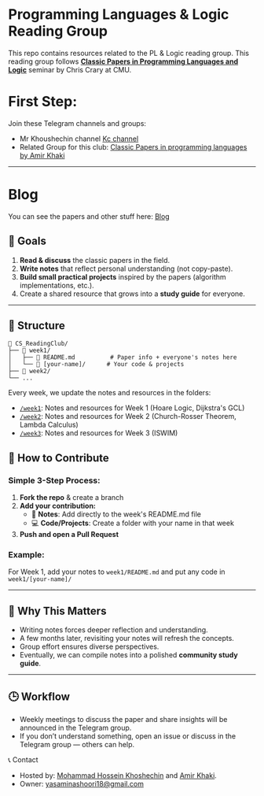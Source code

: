 # Programming Languages & Logic Reading Group
This repo contains resources related to the PL & Logic reading group. This reading group follows
[**Classic Papers in Programming Languages and Logic**](https://www.cs.cmu.edu/~crary/819-f09/ ) seminar by
Chris Crary at CMU.


# First Step: 
Join these Telegram channels and groups: 
- Mr Khoushechin channel [Kc channel](https://t.me/apessimisticresearcher)
- Related Group for this club: [Classic Papers in programming languages by Amir Khaki](https://t.me/+mq883slDES9mZWNk)
---

# Blog 
You can see the papers and other stuff here: [Blog](https://csreadingclub.netlify.app/)

## 🎯 Goals
1. **Read & discuss** the classic papers in the field.
2. **Write notes** that reflect personal understanding (not copy-paste).  
3. **Build small practical projects** inspired by the papers (algorithm implementations, etc.).  
4. Create a shared resource that grows into a **study guide** for everyone.  

---

## 📂 Structure

```
📁 CS_ReadingClub/
├── 📁 week1/
│   ├── 📄 README.md          # Paper info + everyone's notes here
│   └── 📁 [your-name]/      # Your code & projects
├── 📁 week2/
└── ...
```

Every week, we update the notes and resources in the folders:

- [`/week1`](week1/): Notes and resources for Week 1 (Hoare Logic, Dijkstra's GCL)
- [`/week2`](week2/): Notes and resources for Week 2 (Church-Rosser Theorem, Lambda Calculus)
- [`/week3`](week3/): Notes and resources for Week 3 (ISWIM)

## 🤝 How to Contribute

### Simple 3-Step Process:
1. **Fork the repo** & create a branch
2. **Add your contribution:**
   - 📝 **Notes**: Add directly to the week's README.md file 
   - 💻 **Code/Projects**: Create a folder with your name in that week
3. **Push and open a Pull Request**

### Example:
For Week 1, add your notes to `week1/README.md` and put any code in `week1/[your-name]/`

---

## 🌟 Why This Matters
- Writing notes forces deeper reflection and understanding.  
- A few months later, revisiting your notes will refresh the concepts.  
- Group effort ensures diverse perspectives.  
- Eventually, we can compile notes into a polished **community study guide**.  

---

## 🕒 Workflow
- Weekly meetings to discuss the paper and share insights will be announced in the Telegram group.
- If you don’t understand something, open an issue or discuss in the Telegram group — others can help.  

📞 Contact
- Hosted by:  [Mohammad Hossein Khoshechin](https://github.com/joulook)  and [Amir Khaki](https://github.com/amirkhaki).
- Owner: yasaminashoori18@gmail.com
